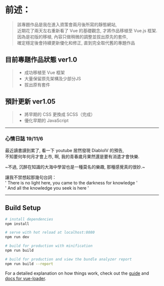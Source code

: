 # 前述：

> 該專題作品是我在進入資策會兩月後所寫的靜態網站,  
> 近期花了兩天左右重新看了 Vue 的基礎觀念, 才將作品移植至 Vue.js 框架.  
> 因為是初版的移植, 內容只做稍微的調整並拔出原先的套件,  
> 確定穩定後會持續更新優化和修正, 直到完全取代舊的專題作品  

## 目前專題作品狀態 ver1.0

> - 成功移植至 Vue 框架
> - 大量保留原先架構及少部分JS
> - 拔出原有套件

## 預計更新 ver1.05

> - 將早期的 CSS 更換成 SCSS（完成）
> - 優化早期的 JavaScript


--------------------------------------------------------------
### 心情日誌 19/11/6 

最近讀書讀到累了, 看一下 youtube 居然發現 DiabloIV 的預告,  
不知要何年何月才會上市, 啊, 我的青春歲月果然還是要有消遣才會快樂.  

~不過, 沉醉在知識的大海中學習也是一種莫名的樂趣, 那種感覺真的很妙.~  

讓我不禁想起那幾句台詞：  
' There is no light here, you came to the darkness for knowledge '  
' And all the knowledge you seek is here '  

--------------------------------------------------------------
## Build Setup

``` bash
# install dependencies
npm install

# serve with hot reload at localhost:8080
npm run dev

# build for production with minification
npm run build

# build for production and view the bundle analyzer report
npm run build --report
```

For a detailed explanation on how things work, check out the [guide](http://vuejs-templates.github.io/webpack/) and [docs for vue-loader](http://vuejs.github.io/vue-loader).

